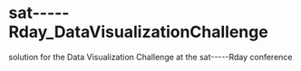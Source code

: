 # sat-----Rday_DataVisualizationChallenge
solution for the Data Visualization Challenge at the sat-----Rday conference
